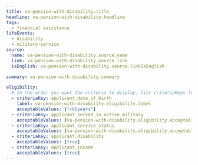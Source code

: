 ```yaml
---
title: va-pension-with-disability.title
headline: va-pension-with-disability.headline
tags:
  - financial assistance
lifeEvents:
  - disability
  - military-service
source:
  name: va-pension-with-disability.source.name
  link: va-pension-with-disability.source.link
  isEnglish: va-pension-with-disability.source.linkIsEnglish

summary: va-pension-with-disability.summary

eligibility:
  # In the order you want the criteria to display, list criteriaKeys from the csv here, each followed by a comma-separated list of which values indicate eligibility for that criteria. Wrap individual values in quotes if they have inner commas.
  - criteriaKey: applicant_date_of_birth
    label: va-pension-with-disability.eligibility.label
    acceptableValues: ["<65years"]
  - criteriaKey: applicant_served_in_active_military
    acceptableValues: [va-pension-with-disability.eligibility.acceptableValues]
  - criteriaKey: applicant_service_status
    acceptableValues: [va-pension-with-disability.eligibility.acceptableValues1]
  - criteriaKey: applicant_disability
    acceptableValues: [true]
  - criteriaKey: applicant_income
    acceptableValues: [true]
---
```


